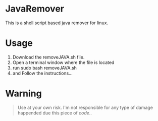 # JavaRemover
This is a shell script based java remover for linux.


# Usage
1. Download the removeJAVA.sh file.
2. Open a terminal window where the file is located
3. run sudo bash removeJAVA.sh 
4. and Follow the instructions...


# Warning
>
> Use at your own risk. I'm not responsible for any type of damage happended due this piece of *code*..
> 
